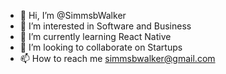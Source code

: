 - 👋 Hi, I’m @SimmsbWalker
- 👀 I’m interested in Software and Business
- 🌱 I’m currently learning React Native
- 💞️ I’m looking to collaborate on Startups
- 📫 How to reach me simmsbwalker@gmail.com

<!---
SimmsbWalker/SimmsbWalker is a ✨ special ✨ repository because its `README.md` (this file) appears on your GitHub profile.
You can click the Preview link to take a look at your changes.
--->
